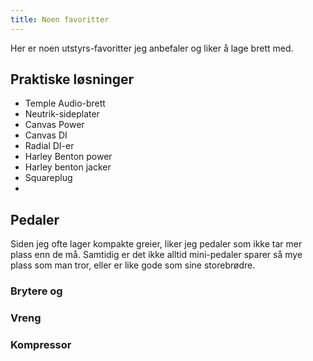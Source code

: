 ```yaml
---
title: Noen favoritter
---
```


Her er noen utstyrs-favoritter jeg anbefaler og liker å lage brett med.
## Praktiske løsninger
* Temple Audio-brett
* Neutrik-sideplater
* Canvas Power
* Canvas DI
* Radial DI-er
* Harley Benton power
* Harley benton jacker
* Squareplug
* 
## Pedaler
Siden jeg ofte lager kompakte greier, liker jeg pedaler som ikke tar mer plass enn de må. Samtidig er det ikke alltid mini-pedaler sparer så mye plass som man tror, eller er like gode som sine storebrødre.
### Brytere og 
### Vreng
### Kompressor